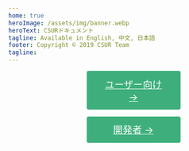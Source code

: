 ```yaml
---
home: true
heroImage: /assets/img/banner.webp
heroText: CSURドキュメント
tagline: Available in English, 中文, 日本語
footer: Copyright © 2019 CSUR Team
tagline:  
---
```


<p align="center"><a href="/ja/docs/guide/" class="nav-link action-button" style="width: 189px; display:inline-block; font-size:1.2rem; color:#fff; background-color:#3eaf7c; padding: .8rem 1.6rem; border-radius:4px; transition: background-color .1s ease; box-sizing:border-box; border-buttom: 1px soild #389d70;"">ユーザー向け →</a></p>
<p align="center"><a href="/ja/docs/dev/" class="nav-link action-button" style="width:189px; display:inline-block; font-size:1.2rem; color:#fff; background-color:#3eaf7c; padding: .8rem 1.6rem; border-radius:4px; transition: background-color .1s ease; box-sizing:border-box; border-buttom: 1px soild #389d70;">開発者 →</a></p>